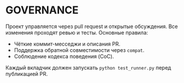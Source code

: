 # GOVERNANCE

Проект управляется через pull request и открытые обсуждения.
Все изменения проходят ревью и тесты.
Основные правила:
- Чёткие коммит-месседжи и описания PR.
- Поддержка обратной совместимости через `compat`.
- Соблюдение кодекса поведения (CoC).

Каждый вкладчик должен запускать `python test_runner.py` перед
публикацией PR.
